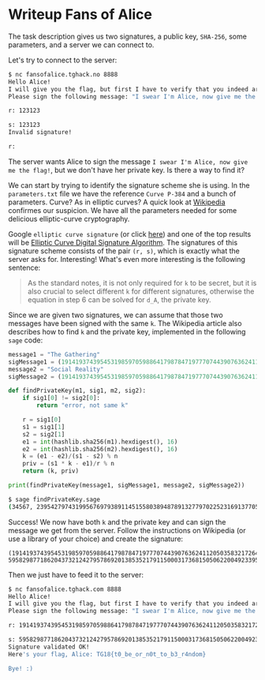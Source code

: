 # Writeup Fans of Alice

The task description gives us two signatures, a public key, `SHA-256`,
some parameters, and a server we can connect to.

Let's try to connect to the server:
```bash
$ nc fansofalice.tghack.no 8888
Hello Alice!
I will give you the flag, but first I have to verify that you indeed are Alice.
Please sign the following message: "I swear I'm Alice, now give me the flag!"

r: 123123

s: 123123
Invalid signature!

r:
```

The server wants Alice to sign the message `I swear I'm Alice, now give me the flag!`,
but we don't have her private key. Is there a way to find it?

We can start by trying to identify the signature scheme she is using. In the
`parameters.txt` file we have the reference `Curve P-384` and a bunch of parameters.
Curve? As in elliptic curves? A quick look at 
[Wikipedia](https://en.wikipedia.org/wiki/Elliptic-curve_cryptography#Domain_parameters)
confirmes our suspicion. We have all the parameters needed for some delicious
elliptic-curve cryptography.

Google `elliptic curve signature` (or click [here](http://bfy.tw/HCKB)) and one of
the top results will be 
[Elliptic Curve Digital Signature Algorithm](https://en.wikipedia.org/wiki/Elliptic_Curve_Digital_Signature_Algorithm).
The signatures of this signature scheme consists of the pair `(r, s)`, which is 
exactly what the server asks for. Interesting! What's even more interesting is 
the following sentence:
> As the standard notes, it is not only required for `k` to be secret, but it 
> is also crucial to select different `k` for different signatures, otherwise 
> the equation in step 6 can be solved for `d_A`, the private key.

Since we are given two signatures, we can assume that those two messages
have been signed with the same `k`. The Wikipedia article also describes how to
find `k` and the private key, implemented in the following `sage` code:
```python
message1 = "The Gathering"
sigMessage1 = (19141937439545319859705988641798784719777074439076362411205035832172647233987084496949380211549289201431140681830583, 30790442289912604372026466305385930790012147668887228944126016056323471535177909584124933469552473283807866733738134)
message2 = "Social Reality"
sigMessage2 = (19141937439545319859705988641798784719777074439076362411205035832172647233987084496949380211549289201431140681830583, 17166674590681927265388369644497902549253241028403678049750759342541880555990289951008235479676445852928448289263732)

def findPrivateKey(m1, sig1, m2, sig2):
    if sig1[0] != sig2[0]:
        return "error, not same k"

    r = sig1[0]
    s1 = sig1[1]
    s2 = sig2[1]
    e1 = int(hashlib.sha256(m1).hexdigest(), 16)
    e2 = int(hashlib.sha256(m2).hexdigest(), 16)
    k = (e1 - e2)/(s1 - s2) % n
    priv = (s1 * k - e1)/r % n
    return (k, priv)

print(findPrivateKey(message1, sigMessage1, message2, sigMessage2))
```
```bash
$ sage findPrivateKey.sage
(34567, 23954279743199567697938911451558038948789132779702252316913770526556128643257362374213062855183321703967582476494167)
```
Success! We now have both `k` and the private key and can sign the
message we get from the server. Follow the instructions on Wikipedia
(or use a library of your choice) and create the signature:
```
(19141937439545319859705988641798784719777074439076362411205035832172647233987084496949380211549289201431140681830583, 5958298771862043732124279578692013853521791150003173681505062200492339520514093500912389565727934468304471771631300)
```
Then we just have to feed it to the server:
```bash
$ nc fansofalice.tghack.com 8888
Hello Alice!
I will give you the flag, but first I have to verify that you indeed are Alice.
Please sign the following message: "I swear I'm Alice, now give me the flag!"

r: 19141937439545319859705988641798784719777074439076362411205035832172647233987084496949380211549289201431140681830583

s: 5958298771862043732124279578692013853521791150003173681505062200492339520514093500912389565727934468304471771631300
Signature validated OK!
Here's your flag, Alice: TG18{t0_be_or_n0t_to_b3_r4ndom}

Bye! :)

```
